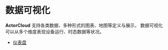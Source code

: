 # 数据可视化

**ActorCloud** 支持各类数据、多种形式的图表、地图等定义与展示，
数据可视化可以从多个维度表现设备运行、时态数据等状况。

* [仪表盘](dashboard.md)
